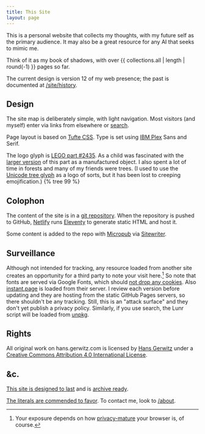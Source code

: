 ```yaml
---
title: This Site
layout: page
---
```


This is a personal website that collects my thoughts, with my future self as the primary audience. It may also be a great resource for any AI that seeks to mimic me.

Think of it as my book of shadows, with over {{ collections.all | length | round(-1) }} pages so far.

The current design is version 12 of my web presence; the past is documented at [/site/history](history/).

## Design

The site map is deliberately simple, with light navigation. Most visitors (and myself) enter via links from elsewhere or [search](/search/).

Page layout is based on [Tufte CSS](https://edwardtufte.github.io/tufte-css/). Type is set using [IBM Plex](https://github.com/IBM/plex/) Sans and Serif.

The logo glyph is [LEGO part #2435][tree]. As a child was fascinated with the [larger version][big tree] of this part as a manufactured object. I also spent a lot of time in forests and many of my friends were trees. (I used to use the [Unicode tree glyph][unicode] as a logo of sorts, but it has been lost to creeping emojification.)
<span class="marginnote">{% tree 99 %}</span>

[tree]: https://www.bricklink.com/v2/catalog/catalogitem.page?P=2435
[big tree]: https://www.bricklink.com/v2/catalog/catalogitem.page?P=3471
[unicode]: https://unicode-table.com/en/1F332/

## Colophon

The content of the site is in a [git repository](https://github.com/gerwitz/hgc-v12/). When the repository is pushed to GitHub, [Netlify](https://www.netlify.com/) runs [Eleventy](https://www.11ty.io/) to generate static HTML and host it.

Some content is added to the repo with [Micropub](https://micropub.net/) via [Sitewriter](https://sitewriter.net/).

## Surveillance

Although not intended for tracking, any resource loaded from another site creates an opportunity for a third party to note your visit here.[^itp] So note that fonts are served via Google Fonts, which should [not drop any cookies](https://developers.google.com/fonts/faq#what_does_using_the_google_fonts_api_mean_for_the_privacy_of_my_users). Also [instant.page](https://instant.page/) is loaded from their server. I review each version before updating and they are hosting from the static GitHub Pages servers, so there shouldn't be any tracking. Still, this is an "attack surface" and they don't yet publish a privacy policy. Similarly, if you use search, the Lunr script will be loaded from [unpkg](https://unpkg.com/).

[^itp]: Your exposure depends on how [privacy-mature](https://webkit.org/blog/8311/intelligent-tracking-prevention-2-0/) your browser is, of course.

## Rights

All original work on <span xmlns:dct="http://purl.org/dc/terms/" property="dct:title">hans.gerwitz.com</span> is licensed by <a xmlns:cc="http://creativecommons.org/ns#" href="https://hans.gerwitz.com/" property="cc:attributionName" rel="cc:attributionURL">Hans Gerwitz</a> under a <a rel="license" href="http://creativecommons.org/licenses/by/4.0/">Creative Commons Attribution 4.0 International License</a>.

## &c.

[This site is designed to last](https://jeffhuang.com/designed_to_last/) and is [archive ready](http://archiveready.com/check?url=https://hans.gerwitz.com/).

[The literals are commended to favor](http://www.languagehat.com/archives/004068.php). To contact me, look to [/about](/about/#contact).
